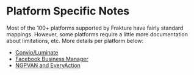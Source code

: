 # Platform Specific Notes
Most of the 100+ platforms supported by Frakture have fairly standard mappings.  However, some platforms require a little more documentation about limitations, etc.  More details per platform below:

* [Convio/Luminate](/etl/bots/ConvioLuminateBot "ConvioLuminateBot")
* [Facebook Business Manager](/etl/bots/FacebookBusinessManagerBot "Facebook Business Manager")
* [NGPVAN and EveryAction](/etl/bots/EveryAction "EveryAction")
